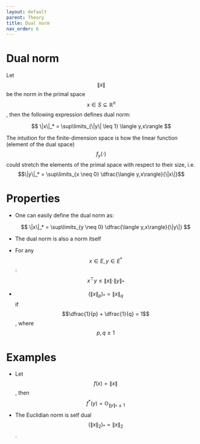 ```yaml
---
layout: default
parent: Theory
title: Dual norm
nav_order: 6
---
```


# Dual norm

Let $$\|x\|$$ be the norm in the primal space $$x \in S \subseteq \mathbb{R}^n$$, then the following expression defines dual norm:

$$
\|x\|_* = \sup\limits_{\|y\| \leq 1} \langle y,x\rangle
$$

The intuition for the finite-dimension space is how the linear function (element of the dual space) $$f_y(\cdot)$$ could stretch the elements of the primal space with respect to their size, i.e. $$\|y\|_* = \sup\limits_{x \neq 0} \dfrac{\langle y,x\rangle}{\|x\|}$$

# Properties
* One can easily define the dual norm as:
	
	$$
	\|x\|_* = \sup\limits_{y \neq 0} \dfrac{\langle y,x\rangle}{\|y\|}
	$$

* The dual norm is also a norm itself
* For any $$x \in E, y \in E^*$$: $$x^\top y \leq \|x\| \cdot \|y\|_*$$
* $$\left(\|x\|_p\right)_* = \|x\|_q$$ if $$\dfrac{1}{p} + \dfrac{1}{q} = 1$$, where $$p, q \geq 1$$

# Examples

* Let $$f(x) = \|x\|$$, then $$f^*(y) = \mathbb{O}_{\|y\|_* \leq 1}$$
* The Euclidian norm is self dual $$\left(\|x\|_2\right)_* = \|x\|_2$$.
